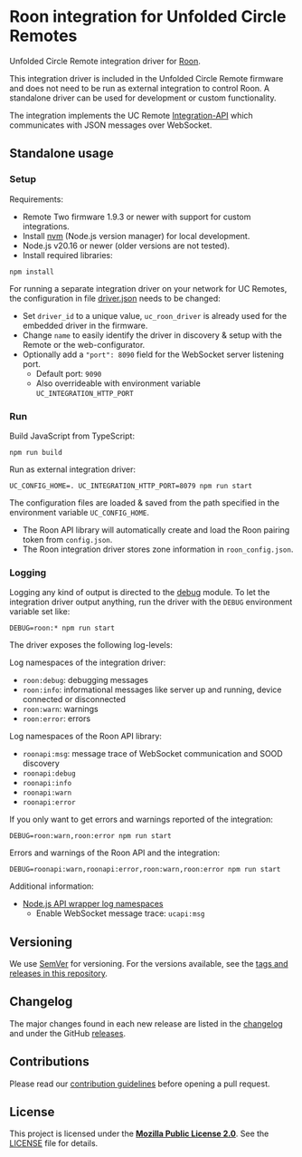 # Roon integration for Unfolded Circle Remotes

Unfolded Circle Remote integration driver for [Roon](https://roon.app/).

This integration driver is included in the Unfolded Circle Remote firmware and does not need to be run as external
integration to control Roon. A standalone driver can be used for development or custom functionality.

The integration implements the UC Remote [Integration-API](https://github.com/unfoldedcircle/core-api) which
communicates with JSON messages over WebSocket.

## Standalone usage

### Setup

Requirements:

- Remote Two firmware 1.9.3 or newer with support for custom integrations.
- Install [nvm](https://github.com/nvm-sh/nvm) (Node.js version manager) for local development.
- Node.js v20.16 or newer (older versions are not tested).
- Install required libraries:

```shell
npm install
```

For running a separate integration driver on your network for UC Remotes, the configuration in file
[driver.json](driver.json) needs to be changed:

- Set `driver_id` to a unique value, `uc_roon_driver` is already used for the embedded driver in the firmware.
- Change `name` to easily identify the driver in discovery & setup with the Remote or the web-configurator.
- Optionally add a `"port": 8090` field for the WebSocket server listening port.
  - Default port: `9090`
  - Also overrideable with environment variable `UC_INTEGRATION_HTTP_PORT`

### Run

Build JavaScript from TypeScript:

```shell
npm run build
```

Run as external integration driver:

```shell
UC_CONFIG_HOME=. UC_INTEGRATION_HTTP_PORT=8079 npm run start
```

The configuration files are loaded & saved from the path specified in the environment variable `UC_CONFIG_HOME`.

- The Roon API library will automatically create and load the Roon pairing token from `config.json`.
- The Roon integration driver stores zone information in `roon_config.json`.

### Logging

Logging any kind of output is directed to the [debug](https://www.npmjs.com/package/debug) module.
To let the integration driver output anything, run the driver with the `DEBUG` environment variable set like:

```shell
DEBUG=roon:* npm run start
```

The driver exposes the following log-levels:

Log namespaces of the integration driver:

- `roon:debug`: debugging messages
- `roon:info`: informational messages like server up and running, device connected or disconnected
- `roon:warn`: warnings
- `roon:error`: errors

Log namespaces of the Roon API library:

- `roonapi:msg`: message trace of WebSocket communication and SOOD discovery
- `roonapi:debug`
- `roonapi:info`
- `roonapi:warn`
- `roonapi:error`

If you only want to get errors and warnings reported of the integration:

```shell
DEBUG=roon:warn,roon:error npm run start
```

Errors and warnings of the Roon API and the integration:

```shell
DEBUG=roonapi:warn,roonapi:error,roon:warn,roon:error npm run start
```

Additional information:

- [Node.js API wrapper log namespaces](https://github.com/unfoldedcircle/integration-node-library?tab=readme-ov-file#logging)
  - Enable WebSocket message trace: `ucapi:msg`

## Versioning

We use [SemVer](http://semver.org/) for versioning. For the versions available, see the
[tags and releases in this repository](https://github.com/unfoldedcircle/integration-roon/releases).

## Changelog

The major changes found in each new release are listed in the [changelog](CHANGELOG.md)
and under the GitHub [releases](https://github.com/unfoldedcircle/integration-roon/releases).

## Contributions

Please read our [contribution guidelines](CONTRIBUTING.md) before opening a pull request.

## License

This project is licensed under the [**Mozilla Public License 2.0**](https://choosealicense.com/licenses/mpl-2.0/).
See the [LICENSE](LICENSE) file for details.
